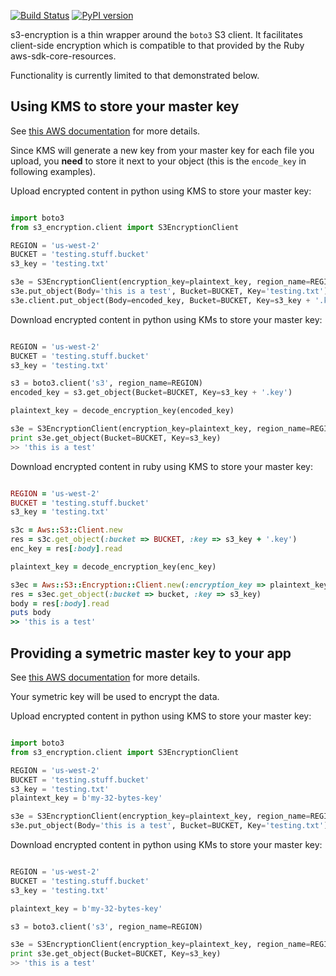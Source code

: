 [![Build Status](https://travis-ci.org/boldfield/s3-encryption.svg?branch=master)](https://travis-ci.org/boldfield/s3-encryption)
[![PyPI version](https://badge.fury.io/py/s3-encryption.svg)](https://badge.fury.io/py/s3-encryption)


s3-encryption is a thin wrapper around the `boto3` S3 client.  It facilitates client-side encryption
which is compatible to that provided by the Ruby aws-sdk-core-resources.

Functionality is currently limited to that demonstrated below.

## Using KMS to store your master key

See [this AWS documentation](https://docs.aws.amazon.com/AmazonS3/latest/dev/UsingClientSideEncryption.html#client-side-encryption-kms-managed-master-key-intro) for more details.

Since KMS will generate a new key from your master key for each file you upload, you **need** to store it next to your object (this is the `encode_key` in following examples).

Upload encrypted content in python using KMS to store your master key:
```python

import boto3
from s3_encryption.client import S3EncryptionClient

REGION = 'us-west-2'
BUCKET = 'testing.stuff.bucket'
s3_key = 'testing.txt'

s3e = S3EncryptionClient(encryption_key=plaintext_key, region_name=REGION)
s3e.put_object(Body='this is a test', Bucket=BUCKET, Key='testing.txt')
s3e.client.put_object(Body=encoded_key, Bucket=BUCKET, Key=s3_key + '.key')
```

Download encrypted content in python using KMs to store your master key:
```python

REGION = 'us-west-2'
BUCKET = 'testing.stuff.bucket'
s3_key = 'testing.txt'

s3 = boto3.client('s3', region_name=REGION)
encoded_key = s3.get_object(Bucket=BUCKET, Key=s3_key + '.key')

plaintext_key = decode_encryption_key(encoded_key)

s3e = S3EncryptionClient(encryption_key=plaintext_key, region_name=REGION)
print s3e.get_object(Bucket=BUCKET, Key=s3_key)
>> 'this is a test'
```


Download encrypted content in ruby using KMS to store your master key:
```ruby

REGION = 'us-west-2'
BUCKET = 'testing.stuff.bucket'
s3_key = 'testing.txt'

s3c = Aws::S3::Client.new
res = s3c.get_object(:bucket => BUCKET, :key => s3_key + '.key')
enc_key = res[:body].read

plaintext_key = decode_encryption_key(enc_key)

s3ec = Aws::S3::Encryption::Client.new(:encryption_key => plaintext_key)
res = s3ec.get_object(:bucket => bucket, :key => s3_key)
body = res[:body].read
puts body
>> 'this is a test'
```

## Providing a symetric master key to your app

See [this AWS documentation](https://docs.aws.amazon.com/AmazonS3/latest/dev/UsingClientSideEncryption.html#client-side-encryption-client-side-master-key-intro) for more details.

Your symetric key will be used to encrypt the data.

Upload encrypted content in python using KMS to store your master key:
```python

import boto3
from s3_encryption.client import S3EncryptionClient

REGION = 'us-west-2'
BUCKET = 'testing.stuff.bucket'
s3_key = 'testing.txt'
plaintext_key = b'my-32-bytes-key'

s3e = S3EncryptionClient(encryption_key=plaintext_key, region_name=REGION)
s3e.put_object(Body='this is a test', Bucket=BUCKET, Key='testing.txt')
```

Download encrypted content in python using KMs to store your master key:
```python

REGION = 'us-west-2'
BUCKET = 'testing.stuff.bucket'
s3_key = 'testing.txt'

plaintext_key = b'my-32-bytes-key'

s3 = boto3.client('s3', region_name=REGION)

s3e = S3EncryptionClient(encryption_key=plaintext_key, region_name=REGION)
print s3e.get_object(Bucket=BUCKET, Key=s3_key)
>> 'this is a test'
```